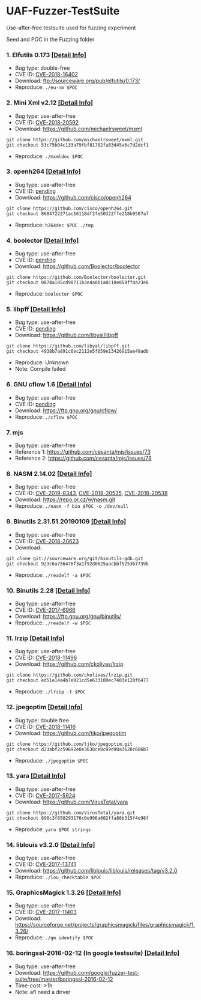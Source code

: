 # UAF-Fuzzer-TestSuite

Use-after-free testsuite used for fuzzing experiment

Seed and POC in the Fuzzing folder

### 1. Elfutils 0.173 [[Detail Info]](./elfutils-0.173/Fuzzing/README.md)
- Bug type: double-free
- CVE ID: [CVE-2018-16402](https://cve.mitre.org/cgi-bin/cvename.cgi?name=CVE-2018-16402)
- Download: ftp://sourceware.org/pub/elfutils/0.173/
- Reproduce: `./eu-nm $POC`


### 2. Mini Xml v2.12 [[Detail Info]](./mxml/Fuzzing/README.md)
- Bug type: use-after-free
- CVE ID: [CVE-2018-20592](https://cve.mitre.org/cgi-bin/cvename.cgi?name=CVE-2018-20592)
- Download: https://github.com/michaelrsweet/mxml
```
git clone https://github.com/michaelrsweet/mxml.git
git checkout 53c75b04c133a79fbf81782fa83d45a6c7d2dcf1
```
- Reproduce: `./mxmldoc $POC`


### 3. openh264 [[Detail Info]](./openh264/Fuzzing/README.md)
- Bug type: use-after-free
- CVE ID: [pending](https://github.com/cisco/openh264/issues/3108)
- Download: https://github.com/cisco/openh264
```
git clone https://github.com/cisco/openh264.git
git checkout 8684722271ac16118df2fe50322ffe218b9507a7
```
- Reproduce: `h264dec $POC ./tmp`


### 4. boolector [[Detail Info]](./boolector/Fuzzing/README.md)
- Bug type: use-after-free
- CVE ID: [pending](https://github.com/Boolector/boolector/issues/41)
- Download: https://github.com/Boolector/boolector
```
git clone https://github.com/Boolector/boolector.git
git checkout 0874a185cd98711b3e4a0b1a0c10e858ff4a23e6
```
- Reproduce: `boolector $POC`


### 5. libpff [[Detail Info]](./libpff/Fuzzing/README.md)
- Bug type: use-after-free
- CVE ID: [pending](https://github.com/libyal/libpff/issues/61)
- Download: https://github.com/libyal/libpff
```
git clone https://github.com/libyal/libpff.git
git checkout 4938b7a891c6ec2112e5f059e13426915ae49adb
```
- Reproduce:  Unknown
- Note: Compile failed

### 6. GNU cflow 1.6 [[Detail Info]](./cflow-1.6/Fuzzing/README.md)
- Bug type: use-after-free
- CVE ID: [pending](http://lists.gnu.org/archive/html/bug-cflow/2019-04/msg00001.html)
- Download: https://ftp.gnu.org/gnu/cflow/
- Reproduce: `./cflow $POC`


### 7. mjs
- Bug type: use-after-free
- Reference 1: https://github.com/cesanta/mjs/issues/73
- Reference 2: https://github.com/cesanta/mjs/issues/78


### 8. NASM 2.14.02 [[Detail Info]](./nasm/Fuzzing/README.md)
- Bug type: use-after-free
- CVE ID: [CVE-2019-8343](https://cve.mitre.org/cgi-bin/cvename.cgi?name=CVE-2019-8343), [CVE-2018-20535](https://cve.mitre.org/cgi-bin/cvename.cgi?name=CVE-2018-20535), [CVE-2018-20538](https://cve.mitre.org/cgi-bin/cvename.cgi?name=CVE-2018-20538)
- Download: https://repo.or.cz/w/nasm.git
- Reproduce: `./nasm -f bin $POC -o /dev/null`


### 9. Binutils 2.31.51.20190109 [[Detail Info]](./binutils-2.31.51/Fuzzing/README.md)
- Bug type: use-after-free
- CVE ID: [CVE-2018-20623](https://cve.mitre.org/cgi-bin/cvename.cgi?name=CVE-2018-20623)
- Download: 
```
git clone git://sourceware.org/git/binutils-gdb.git
git checkout 923c6a756476f3a1f92d6625aacbbf5253b7739b
```
- Reproduce: `./readelf -a $POC`


### 10. Binutils 2.28 [[Detail Info]](./binutils-2.28/Fuzzing/README.md)
- Bug type: use-after-free
- CVE ID: [CVE-2017-6966](https://cve.mitre.org/cgi-bin/cvename.cgi?name=CVE-2017-6966)
- Download: https://ftp.gnu.org/gnu/binutils/
- Reproduce: `./readelf -w $POC`


### 11. lrzip [[Detail Info]](./lrzip/Fuzzing/README.md)
- Bug type: use-after-free
- CVE ID: [CVE-2018-11496](https://cve.mitre.org/cgi-bin/cvename.cgi?name=CVE-2018-11496)
- Download: https://github.com/ckolivas/lrzip
```
git clone https://github.com/ckolivas/lrzip.git
git checkout ed51e14a4b7e921cd5e633100ec7403e120f6477
```
- Reproduce: `./lrzip -t $POC`


### 12. jpegoptim [[Detail Info]](./jpegoptim/Fuzzing/README.md)
- Bug type: double free
- CVE ID: [CVE-2018-11416](https://cve.mitre.org/cgi-bin/cvename.cgi?name=CVE-2018-11416)
- Download: https://github.com/tjko/jpegoptim
```
git clone https://github.com/tjko/jpegoptim.git
git checkout d23abf2c59692e0e3638ce8c89d98a3628c686b7
```
- Reproduce: `./jpegoptim $POC`


### 13. yara [[Detail Info]](./yara/Fuzzing/README.md)
- Bug type: use-after-free
- CVE ID: [CVE-2017-5924](https://cve.mitre.org/cgi-bin/cvename.cgi?name=CVE-2017-5924)
- Download: https://github.com/VirusTotal/yara
```
git clone https://github.com/VirusTotal/yara.git
git checkout 890c3f850293176c0e996a602ffa88b315f4e98f
```
- Reproduce: `yara $POC strings`


### 14. liblouis v3.2.0 [[Detail Info]](./liblouis-3.2.0/Fuzzing/README.md)
- Bug type: use-after-free
- CVE ID: [CVE-2017-13741](https://cve.mitre.org/cgi-bin/cvename.cgi?name=CVE-2017-13741)
- Download: https://github.com/liblouis/liblouis/releases/tag/v3.2.0
- Reproduce: `./lou_checktable $POC`


### 15. GraphicsMagick 1.3.26 [[Detail Info]](./GraphicsMagick-1.3.26/Fuzzing/README.md)
- Bug type: use-after-free
- CVE ID: [CVE-2017-11403](https://cve.mitre.org/cgi-bin/cvename.cgi?name=CVE-2017-11403)
- Download: https://sourceforge.net/projects/graphicsmagick/files/graphicsmagick/1.3.26/
- Reproduce: `./gm identify $POC`


### 16. boringssl-2016-02-12 (In google testsuite) [[Detail Info]](./boringssl-2016-02-12/Fuzzing/README.md)
- Bug type: use-after-free
- Download: https://github.com/google/fuzzer-test-suite/tree/master/boringssl-2016-02-12
- Time-cost: >1h
- Note: afl need a dirver